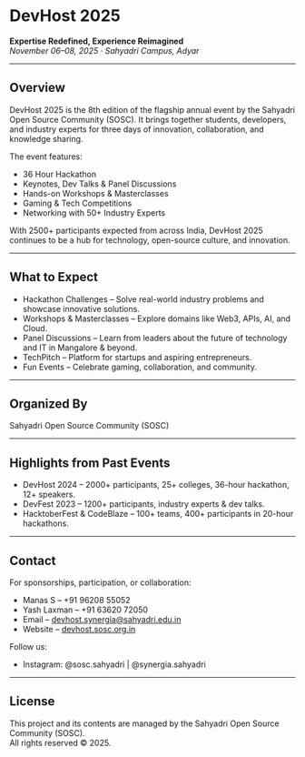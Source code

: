 # DevHost 2025

**Expertise Redefined, Experience Reimagined**  
*November 06–08, 2025 · Sahyadri Campus, Adyar*  

---

## Overview  
DevHost 2025 is the 8th edition of the flagship annual event by the Sahyadri Open Source Community (SOSC). It brings together students, developers, and industry experts for three days of innovation, collaboration, and knowledge sharing.  

The event features:  
- 36 Hour Hackathon  
- Keynotes, Dev Talks & Panel Discussions  
- Hands-on Workshops & Masterclasses  
- Gaming & Tech Competitions  
- Networking with 50+ Industry Experts  

With 2500+ participants expected from across India, DevHost 2025 continues to be a hub for technology, open-source culture, and innovation.  

---

## What to Expect  
- Hackathon Challenges – Solve real-world industry problems and showcase innovative solutions.  
- Workshops & Masterclasses – Explore domains like Web3, APIs, AI, and Cloud.  
- Panel Discussions – Learn from leaders about the future of technology and IT in Mangalore & beyond.  
- TechPitch – Platform for startups and aspiring entrepreneurs.  
- Fun Events – Celebrate gaming, collaboration, and community.  

---

## Organized By  
Sahyadri Open Source Community (SOSC)  

---

## Highlights from Past Events  
- DevHost 2024 – 2000+ participants, 25+ colleges, 36-hour hackathon, 12+ speakers.  
- DevFest 2023 – 1200+ participants, industry experts & dev talks.  
- HacktoberFest & CodeBlaze – 100+ teams, 400+ participants in 20-hour hackathons.  

---

## Contact  
For sponsorships, participation, or collaboration:  

- Manas S – +91 96208 55052  
- Yash Laxman – +91 63620 72050  
- Email – devhost.synergia@sahyadri.edu.in  
- Website – [devhost.sosc.org.in](http://devhost.sosc.org.in)  

Follow us:  
- Instagram: @sosc.sahyadri | @synergia.sahyadri  

---

## License  
This project and its contents are managed by the Sahyadri Open Source Community (SOSC).  
All rights reserved © 2025.  

